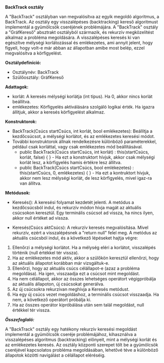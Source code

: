 **BackTrack osztály**

A "BackTrack" osztályban van megvalósítva az egyik megoldó algoritmus, a BackTrack. Az osztály egy visszalépéses (backtracking) kereső algoritmust implementál a gyümölcsök cseréjének problémájára. A "BackTrack" osztály a "GráfKereső" absztrakt osztályból származik, és rekurzív megközelítést alkalmaz a probléma megoldására. A visszalépéses keresés ki van egészítve mélységi korlátozással és emlékezetes, ami annyit jelent, hogy figyeli, hogy volt-e már abban az állapotban amibe most belép, ezzel megvalósítva a körfigyelést.

**Osztálydefiníció:**

 * Osztálynév: BackTrack
 * Szülőosztály: GráfKereső

**Adattagok:**

 * korlát: A keresés mélységi korlátja (int típus). Ha 0, akkor nincs korlát beállítva.
 * emlékezetes: Körfigyelés aktiválására szolgáló logikai érték. Ha igazra állítjuk, akkor a keresés körfigyelést alkalmaz.

**Konstruktorok:**

 * BackTrack(Csúcs startCsúcs, int korlát, bool emlékezetes): Beállítja a kezdőcsúcsot, a mélységi korlátot, és az emlékezetes keresési módot.
 * További konstruktorok állnak rendelkezésre különböző paraméterekkel, például csak korláttal, vagy csak emlékezetes mód beállításával.
   * public BackTrack(Csúcs startCsúcs, int korlát) : this(startCsúcs, korlát, false) { } - Ha ezt a konstruktort hívjuk, akkor csak mélységi korlát lesz, a körfigyelés hamis értékre lesz állítva.
   * public BackTrack(Csúcs startCsúcs, bool emlékezetes) : this(startCsúcs, 0, emlékezetes) { } - Ha ezt a kontruktort hívjuk, akkor nem lesz mélységi korlát, de lesz körfigyelés, mivel igaz-ra van állítva.

**Metódusok:**

 * Keresés(): A keresési folyamat kezdetét jelenti. A metódus a kezdőcsúcsból indul, és rekurzív módon hívja magát az aktuális csúcsokon keresztül. Egy terminális csúcsot ad vissza, ha nincs ilyen, akkor null értéket ad vissza.

 * Keresés(Csúcs aktCsúcs): A rekurzív keresés megvalósítása. Mivel rekurzív, ezért a visszalépésnek a "return null" felel meg.
       A metódus az aktuális csúcsból indul, és a következő lépéseket hajtja végre:
 1. Ellenőrzi a mélységi korlátot. Ha a mélység eléri a korlátot, visszalépés történik (null értékkel tér vissza).
 2. Ha az emlékezetes mód aktív, akkor a szülőkön keresztül ellenőrzi, hogy az aktuális állapotot korábban már vizsgáltuk-e.
 3. Ellenőrzi, hogy az aktuális csúcs célállapot-e (azaz a probléma megoldása). Ha igen, visszaadja ezt a csúcsot mint megoldást.
 4. Ha nem célállapot, akkor az összes lehetséges operátort végigpróbálja az aktuális állapoton, új csúcsokat generálva.
 5. Az új csúcsokra rekurzívan meghívja a Keresés metódust.
 6. Ha egy új csúcs vezet megoldáshoz, a terminális csúcsot visszaadja. Ha nem, a következő operátort próbálja ki.
 7. Ha az összes operátor kipróbálása után sem talál megoldást, null értékkel tér vissza.

***Összefoglaló:***

A "BackTrack" osztály egy hatékony rekurzív keresési megoldást implementál a gyümölcsök cseréje problémájához, kihasználva a visszalépéses algoritmus (backtracking) előnyeit, mint a mélységi korlát és az emlékezetes keresés. Az osztály központi szerepet tölt be a gyümölcsök cseréjével kapcsolatos probléma megoldásában, lehetővé téve a különböző állapotok közötti navigálást a célállapot eléréséig.
